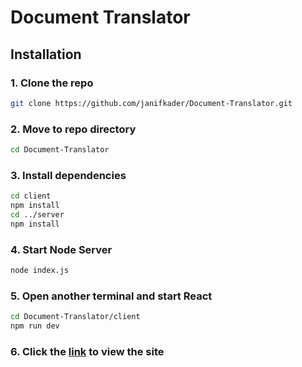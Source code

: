 # Document Translator

## Installation

### 1. Clone the repo 
```bash
git clone https://github.com/janifkader/Document-Translator.git
```

### 2. Move to repo directory 

```bash
cd Document-Translator
```

### 3. Install dependencies 
```bash
cd client
npm install
cd ../server
npm install
```

### 4. Start Node Server 

```bash
node index.js
```

### 5. Open another terminal and start React

```bash
cd Document-Translator/client
npm run dev
```

### 6. Click the [link](http://localhost:5173) to view the site
